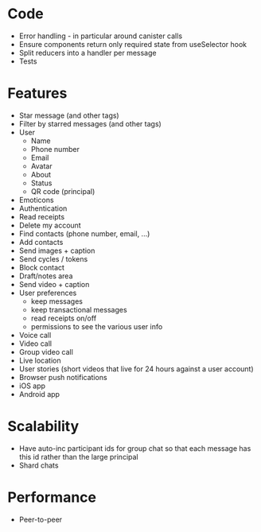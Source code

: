 # Code
- Error handling - in particular around canister calls
- Ensure components return only required state from useSelector hook 
- Split reducers into a handler per message
- Tests

# Features

- Star message (and other tags)
- Filter by starred messages (and other tags)
- User
  - Name
  - Phone number
  - Email
  - Avatar
  - About
  - Status
  - QR code (principal)
- Emoticons
- Authentication
- Read receipts
- Delete my account
- Find contacts (phone number, email, ...)
- Add contacts
- Send images + caption
- Send cycles / tokens
- Block contact
- Draft/notes area 
- Send video + caption
- User preferences
  - keep messages
  - keep transactional messages
  - read receipts on/off
  - permissions to see the various user info
- Voice call
- Video call
- Group video call
- Live location
- User stories (short videos that live for 24 hours against a user account)
- Browser push notifications
- iOS app
- Android app

# Scalability

- Have auto-inc participant ids for group chat so that each message has this id rather than the large principal
- Shard chats

# Performance

- Peer-to-peer



